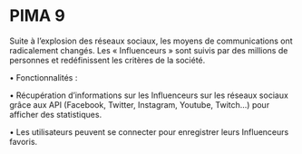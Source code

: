 # PIMA 9

Suite à l’explosion des réseaux sociaux, les moyens de communications ont
radicalement changés. Les « Influenceurs » sont suivis par des millions de
personnes et redéfinissent les critères de la société.

• Fonctionnalités :

• Récupération d’informations sur les Influenceurs sur les réseaux sociaux grâce
aux API (Facebook, Twitter, Instagram, Youtube, Twitch...) pour afficher des
statistiques.

• Les utilisateurs peuvent se connecter pour enregistrer leurs Influenceurs
favoris.